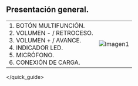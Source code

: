 ## Presentación general.

|  |  | 
|:-------|:-------|
|1. BOTÓN MULTIFUNCIÓN. <br> 2.	VOLUMEN - / RETROCESO. <br> 3.	VOLUMEN + / AVANCE. <br> 4.	INDICADOR LED. <br> 5. MICRÓFONO.	<br> 6.	CONEXIÓN DE CARGA.	|![Imagen1](http://static.energysistem.com/images/manuals/42745/57ad872b90869.jpg)| 
</quick_guide>
